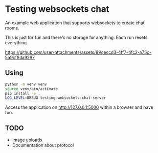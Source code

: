 # Testing websockets chat

An example web application that supports websockets to create chat rooms.

This is just for fun and there's no storage for anything. Each run resets everything.

https://github.com/user-attachments/assets/89ceccd3-4ff7-4fc2-a75c-5a9cf9da9297

## Using

```bash
python -m venv venv
source venv/bin/activate
pip install -e .
LOG_LEVEL=DEBUG testing-websockets-chat-server
```

Access the application on http://127.0.0.1:5000 within a browser and have fun.

## TODO

- Image uploads
- Documentation about protocol
